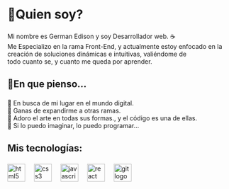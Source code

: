 <h1 align="left">🦉Quien soy?</h1>

###

<p align="left">Mi nombre es German Edison y soy Desarrollador web. ☕<br>Me Especializo en la rama Front-End, y actualmente estoy enfocado en la creación de soluciones dinámicas e intuitivas, valiéndome de<br>todo cuanto se, y cuanto me queda por aprender.</p>

###

<h2 align="left">💼En que pienso...</h2>

###

<p align="left">🍁 En busca de mi lugar en el mundo digital.<br>🍂 Ganas de expandirme a otras ramas.<br>🎻 Adoro el arte en todas sus formas., y el código es una de ellas.<br>🐙 Si lo puedo imaginar, lo puedo programar...</p>

###

<h2 align="left">Mis tecnologías:</h2>

###

<div align="left">
  <img src="https://cdn.jsdelivr.net/gh/devicons/devicon/icons/html5/html5-original.svg" height="40" alt="html5 logo"  />
  <img width="12" />
  <img src="https://cdn.jsdelivr.net/gh/devicons/devicon/icons/css3/css3-original.svg" height="40" alt="css3 logo"  />
  <img width="12" />
  <img src="https://cdn.jsdelivr.net/gh/devicons/devicon/icons/javascript/javascript-original.svg" height="40" alt="javascript logo"  />
  <img width="12" />
  <img src="https://cdn.jsdelivr.net/gh/devicons/devicon/icons/react/react-original.svg" height="40" alt="react logo"  />
  <img width="12" />
  <img src="https://cdn.jsdelivr.net/gh/devicons/devicon/icons/git/git-original.svg" height="40" alt="git logo"  />
</div>

###

<!---
gEdisonCode/gEdisonCode is a ✨ special ✨ repository because its `README.md` (this file) appears on your GitHub profile.
You can click the Preview link to take a look at your changes.
--->
